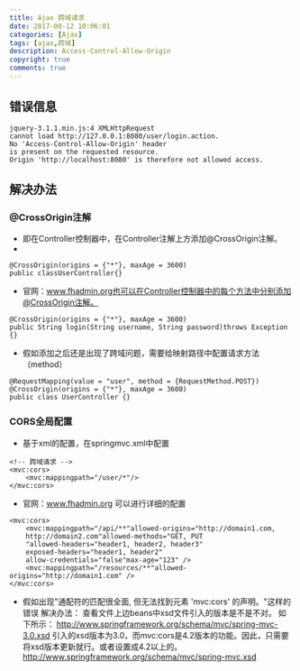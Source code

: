 ```yaml
---
title: Ajax 跨域请求
date: 2017-08-12 10:06:01
categories: [Ajax]
tags: [ajax,跨域]
description: Access-Control-Allow-Origin
copyright: true
comments: true
---
```

<!-- more -->
## 错误信息
```
jquery-3.1.1.min.js:4 XMLHttpRequest 
cannot load http://127.0.0.1:8080/user/login.action. 
No 'Access-Control-Allow-Origin' header 
is present on the requested resource. 
Origin 'http://localhost:8080' is therefore not allowed access.
```
## 解决办法
### @CrossOrigin注解
* 即在Controller控制器中，在Controller注解上方添加@CrossOrigin注解。
* 
```
@CrossOrigin(origins = {"*"}, maxAge = 3600)
public classUserController{}
```
* 官网：www.fhadmin.org也可以在Controller控制器中的每个方法中分别添加@CrossOrigin注解。
```
@CrossOrigin(origins = {"*"}, maxAge = 3600)
public String login(String username, String password)throws Exception {}
```
* 假如添加之后还是出现了跨域问题，需要给映射路径中配置请求方法（method）
```
@RequestMapping(value = "user", method = {RequestMethod.POST})
@CrossOrigin(origins = {"*"}, maxAge = 3600)
public class UserController {}
```
### CORS全局配置
* 基于xml的配置，在springmvc.xml中配置
```
<!-- 跨域请求 -->
<mvc:cors>
    <mvc:mappingpath="/user/*"/>
</mvc:cors>
```
* 官网：www.fhadmin.org 可以进行详细的配置
```
<mvc:cors>
    <mvc:mappingpath="/api/**"allowed-origins="http://domain1.com, 
    http://domain2.com"allowed-methods="GET, PUT
    "allowed-headers="header1, header2, header3"
    exposed-headers="header1, header2"
    allow-credentials="false"max-age="123" />
    <mvc:mappingpath="/resources/**"allowed-origins="http://domain1.com" />
</mvc:cors>
```
* 假如出现"通配符的匹配很全面, 但无法找到元素 'mvc:cors' 的声明。"这样的错误
解决办法：
    查看文件上边beans中xsd文件引入的版本是不是不对。
如下所示：
    http://www.springframework.org/schema/mvc/spring-mvc-3.0.xsd
引入的xsd版本为3.0，而mvc:cors是4.2版本的功能。因此，只需要将xsd版本更新就行。或者设置成4.2以上的。
    http://www.springframework.org/schema/mvc/spring-mvc.xsd

